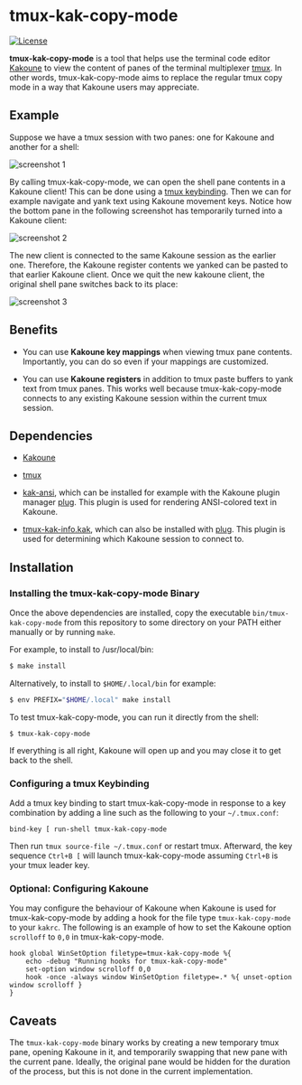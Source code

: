 # tmux-kak-copy-mode

[![License](https://img.shields.io/github/license/jbomanson/tmux-kak-copy-mode)](https://opensource.org/licenses/Apache-2.0)

**tmux-kak-copy-mode** is a tool that helps use the terminal code editor
[Kakoune](https://github.com/mawww/kakoune)
to view the content of panes
of the terminal multiplexer [tmux](https://github.com/tmux/tmux).
In other words, tmux-kak-copy-mode aims to replace the regular tmux copy mode in a way that
Kakoune users may appreciate.

## Example

Suppose we have a tmux session with two panes: one for Kakoune and another for a shell:

![screenshot 1](https://user-images.githubusercontent.com/11866614/104899419-7e54b300-5983-11eb-9459-38e5003fc07d.png)

By calling tmux-kak-copy-mode, we can open the shell pane contents in a Kakoune client!
This can be done using a [tmux keybinding](#configuring-a-tmux-keybinding).
Then we can for example navigate and yank text using Kakoune movement keys.
Notice how the bottom pane in the following screenshot has temporarily turned into a Kakoune client:

![screenshot 2](https://user-images.githubusercontent.com/11866614/104899431-814fa380-5983-11eb-9890-9e4779665ac5.png)

The new client is connected to the same Kakoune session as the earlier one.
Therefore, the Kakoune register contents we yanked can be pasted to that earlier Kakoune client.
Once we quit the new kakoune client, the original shell pane switches back to its place:

![screenshot 3](https://user-images.githubusercontent.com/11866614/104899440-83b1fd80-5983-11eb-846c-d714e3fe5b5f.png)

## Benefits

- You can use **Kakoune key mappings** when viewing tmux pane contents.
  Importantly, you can do so even if your mappings are customized.

- You can use **Kakoune registers** in addition to tmux paste buffers
  to yank text from tmux panes.
  This works well because tmux-kak-copy-mode connects to any existing
  Kakoune session within the current tmux session.

## Dependencies

- [Kakoune](https://github.com/mawww/kakoune)

- [tmux](https://github.com/tmux/tmux)

- [kak-ansi](https://github.com/eraserhd/kak-ansi),
  which can be installed for example with the Kakoune plugin manager
  [plug](https://github.com/robertmeta/plug.kak).
  This plugin is used for rendering ANSI-colored text in Kakoune.

- [tmux-kak-info.kak](https://github.com/jbomanson/tmux-kak-info.kak),
  which can also be installed with
  [plug](https://github.com/robertmeta/plug.kak).
  This plugin is used for determining which Kakoune session to connect to.

## Installation

### Installing the tmux-kak-copy-mode Binary

Once the above dependencies are installed, copy the executable
`bin/tmux-kak-copy-mode` from this repository to some directory on your
PATH either manually or by running `make`.

For example, to install to /usr/local/bin:
```sh
$ make install
```

Alternatively, to install to `$HOME/.local/bin` for example:
```sh
$ env PREFIX="$HOME/.local" make install
```

To test tmux-kak-copy-mode, you can run it directly from the shell:
```
$ tmux-kak-copy-mode
```
If everything is all right, Kakoune will open up and you may close it to get back to the shell.

### Configuring a tmux Keybinding

Add a tmux key binding to start tmux-kak-copy-mode in response to a key combination by
adding a line such as the following to your `~/.tmux.conf`:

```tmux
bind-key [ run-shell tmux-kak-copy-mode
```

Then run `tmux source-file ~/.tmux.conf` or restart tmux.
Afterward, the key sequence `Ctrl+B [` will launch tmux-kak-copy-mode assuming `Ctrl+B` is your tmux leader key.

### Optional: Configuring Kakoune

You may configure the behaviour of Kakoune when Kakoune is used for
tmux-kak-copy-mode by adding a hook for the file type `tmux-kak-copy-mode`
to your `kakrc`.
The following is an example of how to set the Kakoune option `scrolloff` to
`0,0` in tmux-kak-copy-mode.

```kak
hook global WinSetOption filetype=tmux-kak-copy-mode %{
    echo -debug "Running hooks for tmux-kak-copy-mode"
    set-option window scrolloff 0,0
    hook -once -always window WinSetOption filetype=.* %{ unset-option window scrolloff }
}
```

## Caveats

The `tmux-kak-copy-mode` binary works by creating a new temporary tmux
pane, opening Kakoune in it, and temporarily swapping that new pane with
the current pane.
Ideally, the original pane would be hidden for the duration of the process, but this
is not done in the current implementation.
